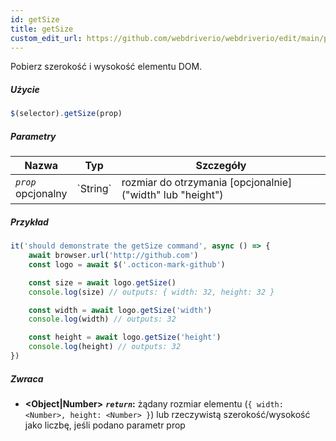 ```yaml
---
id: getSize
title: getSize
custom_edit_url: https://github.com/webdriverio/webdriverio/edit/main/packages/webdriverio/src/commands/element/getSize.ts
---
```


Pobierz szerokość i wysokość elementu DOM.

##### Użycie

```js
$(selector).getSize(prop)
```

##### Parametry

<table>
  <thead>
    <tr>
      <th>Nazwa</th><th>Typ</th><th>Szczegóły</th>
    </tr>
  </thead>
  <tbody>
    <tr>
      <td><code><var>prop</var></code><br /><span className="label labelWarning">opcjonalny</span></td>
      <td>`String`</td>
      <td>rozmiar do otrzymania [opcjonalnie] ("width" lub "height")</td>
    </tr>
  </tbody>
</table>

##### Przykład

```js title="getSize.js"
it('should demonstrate the getSize command', async () => {
    await browser.url('http://github.com')
    const logo = await $('.octicon-mark-github')

    const size = await logo.getSize()
    console.log(size) // outputs: { width: 32, height: 32 }

    const width = await logo.getSize('width')
    console.log(width) // outputs: 32

    const height = await logo.getSize('height')
    console.log(height) // outputs: 32
})
```

##### Zwraca

- **&lt;Object|Number&gt;**
            **<code><var>return</var></code>:**     żądany rozmiar elementu (`{ width: <Number>, height: <Number> }`) lub rzeczywistą szerokość/wysokość jako liczbę, jeśli podano parametr prop
